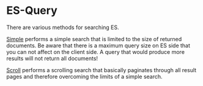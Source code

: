 # ES-Query

There are various methods for searching ES.

[Simple](simple) performs a simple search that is limited to the size of returned documents. Be aware that there is a maximum query size on ES side that you can not affect on the client side. A query that would produce more results will not return all documents!

[Scroll](scroll) performs a scrolling search that basically paginates through all result pages and therefore overcoming the limits of a simple search.
